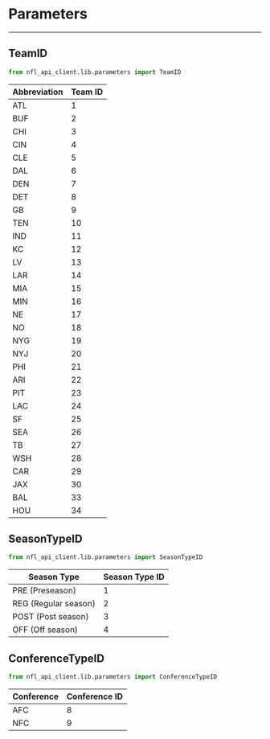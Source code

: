# Parameters
---

## TeamID

```python
from nfl_api_client.lib.parameters import TeamID
```

| Abbreviation | Team ID |
|--------------|---------|
| ATL          | 1       |
| BUF          | 2       |
| CHI          | 3       |
| CIN          | 4       |
| CLE          | 5       |
| DAL          | 6       |
| DEN          | 7       |
| DET          | 8       |
| GB           | 9       |
| TEN          | 10      |
| IND          | 11      |
| KC           | 12      |
| LV           | 13      |
| LAR          | 14      |
| MIA          | 15      |
| MIN          | 16      |
| NE           | 17      |
| NO           | 18      |
| NYG          | 19      |
| NYJ          | 20      |
| PHI          | 21      |
| ARI          | 22      |
| PIT          | 23      |
| LAC          | 24      |
| SF           | 25      |
| SEA          | 26      |
| TB           | 27      |
| WSH          | 28      |
| CAR          | 29      |
| JAX          | 30      |
| BAL          | 33      |
| HOU          | 34      |



## SeasonTypeID

```python
from nfl_api_client.lib.parameters import SeasonTypeID
```


| Season Type     | Season Type ID |
|------------------|--------|
| PRE (Preseason)        | 1      |
| REG (Regular season)   | 2      |
| POST (Post season)       | 3      |
| OFF (Off season)        | 4      |


## ConferenceTypeID

```python
from nfl_api_client.lib.parameters import ConferenceTypeID
```


| Conference | Conference ID |
|------------|--------|
| AFC        | 8      |
| NFC        | 9      |
